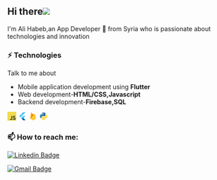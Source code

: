 ## Hi there<img src="https://github.com/TheDudeThatCode/TheDudeThatCode/blob/master/Assets/Hi.gif" width="29px"> 

I'm Ali Habeb,an App Developer :iphone: from Syria who is passionate about technologies and innovation


### ⚡ Technologies
Talk to me about
- Mobile application development using **Flutter**
- Web development-**HTML/CSS,Javascript**
- Backend development-**Firebase,SQL**


<code><img height="20" src="https://raw.githubusercontent.com/github/explore/80688e429a7d4ef2fca1e82350fe8e3517d3494d/topics/javascript/javascript.png"></code>
<code><img height="20" src="https://raw.githubusercontent.com/github/explore/80688e429a7d4ef2fca1e82350fe8e3517d3494d/topics/flutter/flutter.png"></code>
<code><img height="20" src="https://raw.githubusercontent.com/github/explore/80688e429a7d4ef2fca1e82350fe8e3517d3494d/topics/firebase/firebase.png"></code>
<code><img height="20" src="https://raw.githubusercontent.com/github/explore/80688e429a7d4ef2fca1e82350fe8e3517d3494d/topics/python/python.png"></code>





###  📫 How to reach me:
 
[![Linkedin Badge]([linkedin.com/in/ali-habeb-b99b00201](https://www.linkedin.com/in/ali-habeb-b99b00201))](linkedin.com/in/ali-habeb-b99b00201)

[![Gmail Badge](https://img.shields.io/badge/Gmail-c14438?style=flat-square&logo=Gmail&logoColor=white&link=mailto:eagle6ray6@gmail.com/)](mailto:eagle6ray6@gmail.com/)

 





